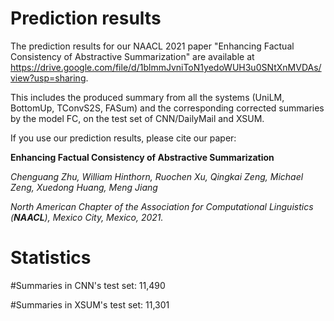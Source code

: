 # Prediction results
The prediction results for our NAACL 2021 paper "Enhancing Factual Consistency of Abstractive Summarization" are available at https://drive.google.com/file/d/1blmmJvniToN1yedoWUH3u0SNtXnMVDAs/view?usp=sharing.

This includes the produced summary from all the systems (UniLM, BottomUp, TConvS2S, FASum) and the corresponding corrected summaries by the model FC, on the test set of CNN/DailyMail and XSUM. 

If you use our prediction results, please cite our paper:

**Enhancing Factual Consistency of Abstractive Summarization**

_Chenguang Zhu, William Hinthorn, Ruochen Xu, Qingkai Zeng, Michael Zeng, Xuedong Huang, Meng Jiang_

_North American Chapter of the Association for Computational Linguistics (**NAACL**), Mexico City, Mexico, 2021._

# Statistics
#Summaries in CNN's test set: 11,490

#Summaries in XSUM's test set: 11,301

